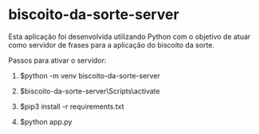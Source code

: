 # biscoito-da-sorte-server
Esta aplicação foi desenvolvida utilizando Python com o objetivo de atuar como servidor de frases para a aplicação do biscoito da sorte.

Passos para ativar o servidor:

1. $python -m venv biscoito-da-sorte-server

2. $biscoito-da-sorte-server\Scripts\activate

3. $pip3 install -r requirements.txt

4. $python app.py